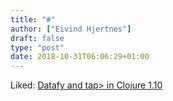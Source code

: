 ```yaml
---
title: "#"
author: ["Eivind Hjertnes"]
draft: false
type: "post"
date: 2018-10-31T06:06:29+01:00
---
```


Liked:
[Datafy
and tap> in Clojure 1.10](https://www.birkey.co/2018-10-26-datafy-and-tap>-in-clojure-1.10.html)
